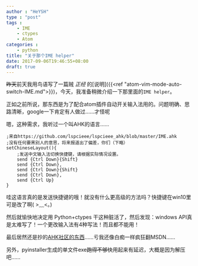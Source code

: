 ```yaml
---
author : "HeYSH"
type : "post"
tags :
    - IME
    - ctypes
    - Atom
categories :
    - python
title: "关于那个IME helper"
date: 2017-09-06T19:46:55+08:00
draft: true
---
```


~~昨天~~前天我用鸟语写了一篇贼 *正经* 的[说明]({{<ref "atom-vim-mode-auto-switch-IME.md">}})，今天，我准备稍微介绍一下那里面的`IME helper`。

正如之前所说，那东西是为了配合atom插件自动开关输入法用的。问题明确、思路清晰，google一下肯定有人做过……才怪呢

嗯，这种需求，我听过一个叫AHK的语言……
```
;来自https://github.com/lspcieee/lspcieee_ahk/blob/master/IME.ahk
;没有任何要黑别人的意思，将来报道出了偏差，你们（下略）
setChineseLayout(){
	;发送中文输入法切换快捷键，请根据实际情况设置。
	send {Ctrl Down}{Shift}
	send {Ctrl Down},
	send {Ctrl Down}{Shift}
	send {Ctrl Down},
	send {Ctrl Up}
}
```
哇这语言真的是发送快捷键的哦！就没有什么更高级的方法吗？快捷键在win10里可是改了啊( >﹏<。)

然后就愉快地决定用 Python+ctypes 干这种脏活了，然后发现：windows API真是太难写了！一个更改输入法有4种写法！而且都不能用！

最后居然还是抄的[AHK社区的东西](http://www.ahk8.com/thread-3751.html?highlight=%E8%BE%93%E5%85%A5%E6%B3%95)……亏我还像白痴一样疯狂翻MSDN……

另外，pyinstaller生成的单文件exe~~跑得不够快~~用起来有延迟，大概是因为解压吧……
